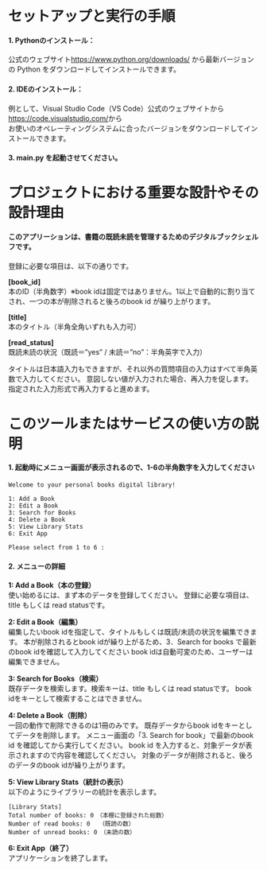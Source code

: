 # セットアップと実行の手順
  
#### 1. Pythonのインストール：  
公式のウェブサイト<https://www.python.org/downloads/> から最新バージョンの Python をダウンロードしてインストールできます。


#### 2. IDEのインストール：  
例として、Visual Studio Code（VS Code）公式のウェブサイトから<https://code.visualstudio.com/>から  
お使いのオペレーティングシステムに合ったバージョンをダウンロードしてインストールできます。

#### 3. main.py を起動させてください。



# プロジェクトにおける重要な設計やその設計理由

#### このアプリーションは、書籍の既読未読を管理するためのデジタルブックシェルフです。  
登録に必要な項目は、以下の通りです。

**[book_id]**  
本のID（半角数字）※book idは固定ではありません。1以上で自動的に割り当てされ、一つの本が削除されると後ろのbook id が繰り上がります。

**[title]**  
本のタイトル（半角全角いずれも入力可）

**[read_status]**  
既読未読の状況（既読＝”yes” / 未読＝”no”：半角英字で入力）

タイトルは日本語入力もできますが、それ以外の質問項目の入力はすべて半角英数で入力してください。
意図しない値が入力された場合、再入力を促します。指定された入力形式で再入力すると進めます。



# このツールまたはサービスの使い方の説明

#### 1. 起動時にメニュー画面が表示されるので、1-6の半角数字を入力してください 
 
    Welcome to your personal books digital library!

    1: Add a Book  
    2: Edit a Book  
    3: Search for Books  
    4: Delete a Book  
    5: View Library Stats  
    6: Exit App  

    Please select from 1 to 6 : 

#### 2. メニューの詳細

**1: Add a Book（本の登録）**  
使い始めるには、まず本のデータを登録してください。
登録に必要な項目は、title もしくは read statusです。

**2: Edit a Book（編集）**  
編集したいbook idを指定して、タイトルもしくは既読/未読の状況を編集できます。
本が削除されるとbook idが繰り上がるため、3．Search for books で最新のbook idを確認して入力してください
book idは自動可変のため、ユーザーは編集できません。

**3: Search for Books（検索）**  
既存データを検索します。検索キーは、title もしくは read statusです。
book idをキーとして検索することはできません。

**4: Delete a Book（削除）**    
一回の動作で削除できるのは1冊のみです。
既存データからbook idをキーとしてデータを削除します。
メニュー画面の「3. Search for book」で最新のbook id を確認してから実行してください。
book id を入力すると、対象データが表示されますので内容を確認してください。
対象のデータが削除されると、後ろのデータのbook idが繰り上がります。

**5: View Library Stats（統計の表示）**  
以下のようにライブラリーの統計を表示します。
  
    [Library Stats]  
    Total number of books: 0　（本棚に登録された総数）  
    Number of read books: 0　　（既読の数）  
    Number of unread books: 0　（未読の数）  

**6: Exit App（終了）**  
アプリケーションを終了します。
